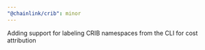 ```yaml
---
"@chainlink/crib": minor
---
```


Adding support for labeling CRIB namespaces from the CLI for cost attribution
